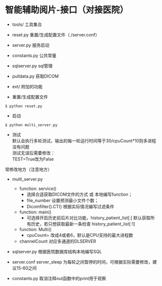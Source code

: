 智能辅助阅片-接口（对接医院）
===
 * tools/ 工具集合
 * reset.py 重置/生成配置文件（./server.conf）
 * server.py 服务启动 
 * constants.py 公共常量
 * sqlserver.py sql管理
 * pulldata.py 获取DICOM
 * ext/ 附加的功能


* 重置/生成配置文件

```
$ python reset.py
```
* 启动

```
$ python multi_server.py
```     

* 测试   
默认会执行多轮测试，输出的每一轮运行时间等于30/cpuCount*10则多进程没有问题    
测试无误后需要修改：    
    TEST=True改为False    


常修改地方（注意地方）
* multi_server.py  
    * function: service()
        * 选择合适获取DICOM文件的方式 或 本地编写function；
        * file_number 设置预测最小文件个数；
        * Dicomfilter().CT() 根据实际情况编写过滤条件
    * function: main() 
        * 可选择开启历史前后片对比功能，history_patient_list[:] 默认获取所有历史，若只想获取最新一条检查 history_patient_list[:1] 
    * function: Multi() 
        * cpuCount= 改成4或者6，默认是CPU支持的最大进程数       
    * channelCount 对应多通道的DLSERVER
    
* sqlserver.py 根据医院数据库结构本地编写SQL     
* server.conf  server_sleep 为每轮之间暂停的时间，可根据实际需要修改，建议15-60之间    
* constants.py  取消注释out函数中的print用于观察     
 

